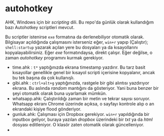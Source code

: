# autohotkey

AHK, Windows için bir *scripting* dili. Bu repo'da günlük olarak kullandığım bazı Autohotkey scriptleri mevcut. 

Bu scriptler istenirse `exe` formatına da derlenebiliyor otomatik olarak. Bilgisayar açıldığında çalışmasını isterseniz eğer, `win+r` yapıp (Çalıştır); `shell:startup` yazarak açılan yere bu dosyaları ya da kısayollarını kopyalayabilirsiniz.
Eğer *exe* formatındaysa, direkt çalışır. Eğer değilse, o zaman *autohotkey* programını kurmak gerekiyor.

* time.ahk : `t*` yaptığınızda ekrana timestamp yazdırır. Bu tarz basit kısayollar genellikle genel bir kısayol scripti içerisine kopyalanır, ancak bu tek başına da çok kullanışlı.
* gibi.ahk : `ctrl+alt+g` yaptığınızda, rastgele bir gibi alıntısı yazdırıyor ekrana. Bu aslında *random* mantığını da gösteriyor. Yani buna benzer bir şeyi otomatik olarak buna uyarlamak mümkün.
* whatsapp.ahk: Çalıştırıldığı zaman bir metin ve tekrar sayısı soruyor. Whatsapp ekranı Chrome üzerinde açıksa, o sayfayı kontrole alıp o an ekrandaki kişiye flood gönderiyor.
* gunluk.ahk: Çalışması için Dropbox gerekiyor. `win+r` yapıldığında bir inputbox geliyor, buraya yazılan *dropbox* üzerindeki bir *txt* ya da *html* dosyası editleniyor. O klasör zaten otomatik olarak güncelleniyor.
* 

